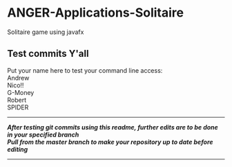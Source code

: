 # ANGER-Applications-Solitaire

Solitaire game using javafx

## Test commits Y'all

<!--- Two spaces after a line before pressing enter to do an actual new line and these weird lines to be a comment -Nico -->

Put your name here to test your command line access:  
Andrew  
Nico!!  
G-Money  
Robert  
SPIDER  

***

***After testing git commits using this readme, further edits are to be done in your specified branch***  
***Pull from the master branch to make your repository up to date before editing***  

***
